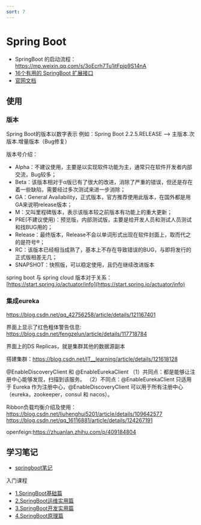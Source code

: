 ```yaml
---
sort: 7
---
```

# Spring Boot

- SpringBoot 的启动流程：https://mp.weixin.qq.com/s/3oEcrh7Tu1itFpjp9S14nA
- [16个有用的 SpringBoot 扩展接口](https://mp.weixin.qq.com/s/91b__iZ7GkaFcmEFizAtqA)
- [官网文档](https://docs.spring.io/spring-boot/docs/current/reference/html/features.html)

## 使用
### 版本

Spring Boot的版本以数字表示
例如：Spring Boot 2.2.5.RELEASE --> 主版本.次版本.增量版本（Bug修复）

版本号介绍：
- Alpha：不建议使用，主要是以实现软件功能为主，通常只在软件开发者内部交流，Bug较多；
- Beta：该版本相对于α版已有了很大的改进，消除了严重的错误，但还是存在着一些缺陷，需要经过多次测试来进一步消除；
- GA：General Availability，正式版本，官方推荐使用此版本，在国外都是用GA来说明release版本；
- M：又叫里程碑版本，表示该版本较之前版本有功能上的重大更新；
- PRE(不建议使用)：预览版，内部测试版，主要是给开发人员和测试人员测试和找BUG用的；
- Release：最终版本，Release不会以单词形式出现在软件封面上，取而代之的是符号®；
- RC：该版本已经相当成熟了，基本上不存在导致错误的BUG，与即将发行的正式版相差无几；
- SNAPSHOT：快照版，可以稳定使用，且仍在继续改进版本

spring boot 与 spring cloud 版本对于关系：[https://start.spring.io/actuator/info](https://start.spring.io/actuator/info)

### 集成eureka

https://blog.csdn.net/qq_42756258/article/details/121167401

界面上显示了红色粗体警告信息:
https://blog.csdn.net/fengzelun/article/details/117718784

界面上的DS Replicas，就是集群其他的数据源副本

搭建集群：https://blog.csdn.net/IT__learning/article/details/121618128


@EnableDiscoveryClient 和 @EnableEurekaClient
（1）共同点：都是能够让注册中心能够发现，扫描到该服务。
（2）不同点：@EnableEurekaClient 只适用于 Eureka 作为注册中心，@EnableDiscoveryClient 可以用于所有注册中心（eureka，zookeeper，consul 和 nacos）。



Ribbon负载均衡介绍及使用：https://blog.csdn.net/liuhenghui5201/article/details/109642577
https://blog.csdn.net/qq_16116881/article/details/124267191


openfeign:https://zhuanlan.zhihu.com/p/409184804

## 学习笔记

- [springboot笔记](springboot/springboot笔记.docx)
  
入门课程
- [1.SpringBoot基础篇](springboot/入门课程/1.SpringBoot基础篇（发布版）.pdf)
- [2.SpringBoot运维实用篇](springboot/入门课程/2.SpringBoot运维实用篇（发布版）.pdf)
- [3.SpringBoot开发实用篇](springboot/入门课程/3.SpringBoot开发实用篇.pptx)
- [4.SpringBoot原理篇](springboot/入门课程/4.SpringBoot原理篇（发布版）.pdf)